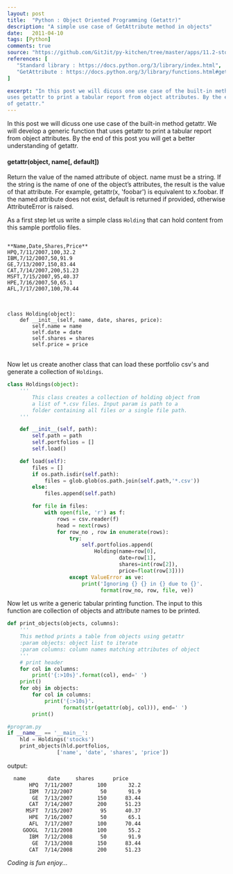 ```yaml
---
layout: post
title:  "Python : Object Oriented Programming (Getattr)"
description: "A simple use case of GetAttribute method in objects"
date:   2011-04-10
tags: [Python]
comments: true
source: "https://github.com/GitJit/py-kitchen/tree/master/apps/11.2-stock-calc-oops"
references: [
   "Standard library : https://docs.python.org/3/library/index.html",
   "GetAttribute : https://docs.python.org/3/library/functions.html#getattr",
]

excerpt: "In this post we will dicuss one use case of the built-in method getattr. We will develop a generic function that
uses getattr to print a tabular report from object attributes. By the end of this post you will get a better understanding
of getattr."
---
```

In this post we will dicuss one use case of the built-in method getattr. We will develop a generic function that
uses getattr to print a tabular report from object attributes. By the end of this post you will get a better understanding
of getattr.  

#### getattr(object, name[, default])  
Return the value of the named attribute of object. name must be a string. If the string is the name of one of the
object’s attributes, the result is the value of that attribute. For example, getattr(x, 'foobar') is equivalent to x.foobar.
If the named attribute does not exist, default is returned if provided, otherwise AttributeError is raised.
 
As a first step let us write a simple class `Holding` that can hold content from this sample portfolio
files.

<pre class='line-numbers'>
<code class='language-bash'>
**Name,Date,Shares,Price**
HPQ,7/11/2007,100,32.2
IBM,7/12/2007,50,91.9
GE,7/13/2007,150,83.44
CAT,7/14/2007,200,51.23
MSFT,7/15/2007,95,40.37
HPE,7/16/2007,50,65.1
AFL,7/17/2007,100,70.44
</code>
</pre>

<pre class='line-numbers'>
<code class='language-python'>
class Holding(object):
    def __init__(self, name, date, shares, price):
        self.name = name
        self.date = date
        self.shares = shares
        self.price = price
</code>
</pre>

Now let us create another class that can load these portfolio csv's and generate a collection of `Holdings`.  

```python
class Holdings(object):
    '''
        This class creates a collection of holding object from
        a list of *.csv files. Input param is path to a
        folder containing all files or a single file path.
    '''

    def __init__(self, path):
        self.path = path
        self.portfolios = []
        self.load()

    def load(self):
        files = []
        if os.path.isdir(self.path):
            files = glob.glob(os.path.join(self.path,'*.csv'))
        else:
            files.append(self.path)

        for file in files:
            with open(file, 'r') as f:
                rows = csv.reader(f)
                head = next(rows)
                for row_no , row in enumerate(rows):
                    try:
                        self.portfolios.append(
                            Holding(name=row[0],
                                    date=row[1],
                                    shares=int(row[2]),
                                    price=float(row[3])))
                    except ValueError as ve:
                        print('Ignoring {} {} in {} due to {}'.
                              format(row_no, row, file, ve))

```  
Now let us write a generic tabular printing function. The input to this function are collection of objects
and attribute names to be printed. 

```python
def print_objects(objects, columns):
    '''
    This method prints a table from objects using getattr
    :param objects: object list to iterate
    :param columns: column names matching attributes of object
    '''
    # print header
    for col in columns:
        print('{:>10s}'.format(col), end=' ')
    print()
    for obj in objects:
        for col in columns:
            print('{:>10s}'.
                  format(str(getattr(obj, col))), end=' ')
        print()

```

```python
#program.py
if __name__ == '__main__':
    hld = Holdings('stocks')
    print_objects(hld.portfolios, 
                ['name', 'date', 'shares', 'price'])

```
output:
```bash
  name       date     shares      price 
       HPQ  7/11/2007        100       32.2 
       IBM  7/12/2007         50       91.9 
        GE  7/13/2007        150      83.44 
       CAT  7/14/2007        200      51.23 
      MSFT  7/15/2007         95      40.37 
       HPE  7/16/2007         50       65.1 
       AFL  7/17/2007        100      70.44 
     GOOGL  7/11/2008        100       55.2 
       IBM  7/12/2008         50       91.9 
        GE  7/13/2008        150      83.44 
       CAT  7/14/2008        200      51.23 

```


_Coding is fun enjoy..._  


